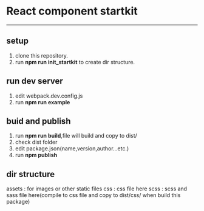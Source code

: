 # React component startkit #


----------

## setup ##

1. clone this repository.
2. run **npm run init_startkit** to create dir structure.

## run dev server ##

1. edit webpack.dev.config.js
2. run **npm run example** 

## buid and publish ##

1. run **npm run build**,file will build and copy to dist/
2. check dist folder
3. edit package.json(name,version,author...etc.)
4. run **npm publish**

## dir structure ##

assets : for images or other static files
css    : css file here
scss   : scss and sass file here(compile to css file and copy to dist/css/ when build this package)